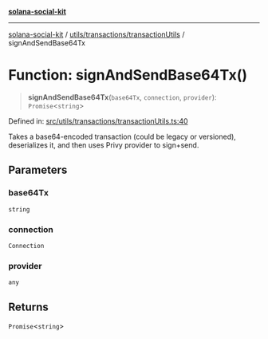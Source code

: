 [**solana-social-kit**](../../../../README.md)

***

[solana-social-kit](../../../../README.md) / [utils/transactions/transactionUtils](../README.md) / signAndSendBase64Tx

# Function: signAndSendBase64Tx()

> **signAndSendBase64Tx**(`base64Tx`, `connection`, `provider`): `Promise`\<`string`\>

Defined in: [src/utils/transactions/transactionUtils.ts:40](https://github.com/SendArcade/solana-social-starter/blob/03568260ca96ed63f77049843c721de1cb011893/src/utils/transactions/transactionUtils.ts#L40)

Takes a base64-encoded transaction (could be legacy or versioned),
deserializes it, and then uses Privy provider to sign+send.

## Parameters

### base64Tx

`string`

### connection

`Connection`

### provider

`any`

## Returns

`Promise`\<`string`\>
